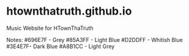 # htownthatruth.github.io
Music Website for HTownThaTruth

Notes:
#696E7F - Grey
#85A3FF - Light Blue
#D2DDFF - Whitish Blue
#3E4E7F- Dark Blue
#A8B1CC - Light Grey


